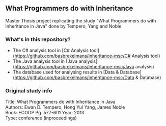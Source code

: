 ## What Programmers do with Inheritance

Master Thesis project replicating the study "What Programmers do with Inheritance in Java" done by Tempero, Yang and Noble.

### What's in this repository?

 * The C# analysis tool in [C# Analysis tool](https://github.com/basbrekelmans/inheritance-msc/C# Analysis tool)
 * The Java analysis tool in [Java analysis](https://github.com/basbrekelmans/inheritance-msc/Java analysis)
 * The database used for analysing results in [Data & Database](https://github.com/basbrekelmans/inheritance-msc/Data & Database)



### Original study info  
Title: What Programmers do with Inheritance in Java  
Authors: Ewan D. Tempero, Hong Yul Yang, James Noble  
Book: ECOOP Pg. 577-601
Year: 2013  
Type: conference (inproceedings)  
 
